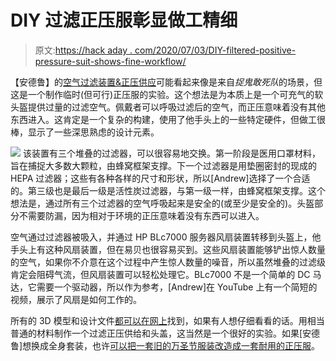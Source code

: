 # DIY 过滤正压服彰显做工精细

> 原文:[https://hack aday . com/2020/07/03/DIY-filtered-positive-pressure-suit-shows-fine-workflow/](https://hackaday.com/2020/07/03/diy-filtered-positive-pressure-suit-shows-fine-workmanship/)

【安德鲁】的[空气过滤装置&正压供应](https://bytechlab.com/2020/04/covid-19-air-filtering-unit-and-pressure-suit/)可能看起来像是来自*捉鬼敢死队*的场景，但这是一个制作临时(但可行)正压服的实验。这个想法是为本质上是一个可充气的软头盔提供过量的过滤空气。佩戴者可以呼吸过滤后的空气，而正压意味着没有其他东西进入。这肯定是一个复杂的构建，使用了他手头上的一些特定硬件，但做工很棒，显示了一些深思熟虑的设计元素。

[![](../Images/1446a491e78404029a2788c198395a04.png)](https://hackaday.com/wp-content/uploads/2020/06/Air-filtering-unit-disassembled-filters-2-scaled-1.jpg) 该装置有三个堆叠的过滤器，可以很容易地交换。第一阶段是医用口罩材料，旨在捕捉大多数大颗粒，由蜂窝框架支撑。下一个过滤器是用垫圈密封的现成的 HEPA 过滤器；这些有各种各样的尺寸和形状，所以[Andrew]选择了一个合适的。第三级也是最后一级是活性炭过滤器，与第一级一样，由蜂窝框架支撑。这个想法是，通过所有三个过滤器的空气呼吸起来是安全的(或至少是安全的)。头盔部分不需要防漏，因为相对于环境的正压意味着没有东西可以进入。

空气通过过滤器被吸入，并通过 HP BLc7000 服务器风扇装置转移到头盔上，他手头上有这种风扇装置，但在易贝也很容易买到。这些风扇装置能够铲出惊人数量的空气，如果你不介意在这个过程中产生惊人数量的噪音，所以虽然堆叠的过滤级肯定会阻碍气流，但风扇装置可以轻松处理它。BLc7000 不是一个简单的 DC 马达，它需要一个驱动器，所以作为参考，[Andrew]在 YouTube 上有一个简短的视频，展示了风扇是如何工作的。

所有的 3D 模型和设计文件[都可以在网上](https://grabcad.com/library/covid-19-air-filtering-unit-pressure-suit-1)找到，如果有人想仔细看看的话。用相当普通的材料制作一个过滤正压供给和头盖，这当然是一个很好的实验。如果[安德鲁]想换成全身套装，也许[可以把一套旧的万圣节服装改造成一套耐用的正压服](https://hackaday.com/2020/05/09/halloween-costume-turned-positive-pressure-suit/)。